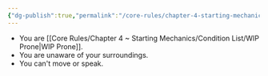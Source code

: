 ```yaml
---
{"dg-publish":true,"permalink":"/core-rules/chapter-4-starting-mechanics/condition-list/wip-unconscious/"}
---
```


- You are [[Core Rules/Chapter 4 ~ Starting Mechanics/Condition List/WIP Prone\|WIP Prone]].
- You are unaware of your surroundings.
- You can't move or speak.